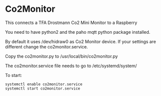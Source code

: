 # Co2Monitor

This connects a TFA Drostmann Co2 Mini Monitor to a Raspberry

You need to have python2 and the paho mqtt python package installed.

By default it uses /dev/hidraw0 as Co2 Monitor device. If your settings are different change the co2monitor.service.

Copy the co2monitor.py to /usr/local/bin/co2monitor.py

The co2monitor.service file needs to go to /etc/systemd/system/

To start:

```
systemctl enable co2monitor.service
systemctl start co2monitor.service
```

